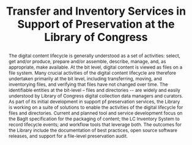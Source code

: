 ---
abstract: 'The digital content lifecycle is generally understood as a set of activities:
  select, get and/or produce, prepare and/or assemble, describe, manage, and, as appropriate,
  make available. At the bit level, digital content is viewed as files on a file system.
  Many crucial activities of the digital content lifecycle are therefore undertaken
  primarily at the bit level, including transferring, moving, and inventorying files,
  and verifying that files have not changed over time. The identifiable entities at
  the bit-level – files and directories -- are widely and easily understood by Library
  of Congress digital collection data managers and curators. As part of its initial
  development in support pf preservation services, the Library is working on a suite
  of solutions to enable the activities of the digital lifecycle for files and directories.
  Current and planned tool and service development focus on the BagIt specification
  for the packaging of content; the LC Inventory System to record lifecycle events;
  and workflow tools that leverage both. The outcomes for the Library include the
  documentation of best practices, open source software releases, and support for
  a file-level preservation audit.'
creators:
- Johnston, Leslie
date: null
document_url: https://services.phaidra.univie.ac.at/api/object/o:185485/download
grand_parent: iPRES
institutions: []
keywords: []
landing_page_url: https://phaidra.univie.ac.at/o:185485
language: eng
layout: publication
license: CC BY-SA 2.0 AT
notes_url: null
parent: iPRES 2010
publication_type: paper
size: 377920
slides_url: null
source_name: iPRES
title: Transfer and Inventory Services in Support of Preservation at the Library of
  Congress
year: 2010
---